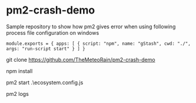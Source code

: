 # pm2-crash-demo

Sample repository to show how pm2 gives error when using following process file configuration on windows

`module.exports = {
  apps: [
    {
      script: "npm",
      name: "gStash",
      cwd: "./",
      args: "run-script start"
    }
  ]
}`

git clone https://github.com/TheMeteoRain/pm2-crash-demo

npm install

pm2 start .\ecosystem.config.js

pm2 logs
